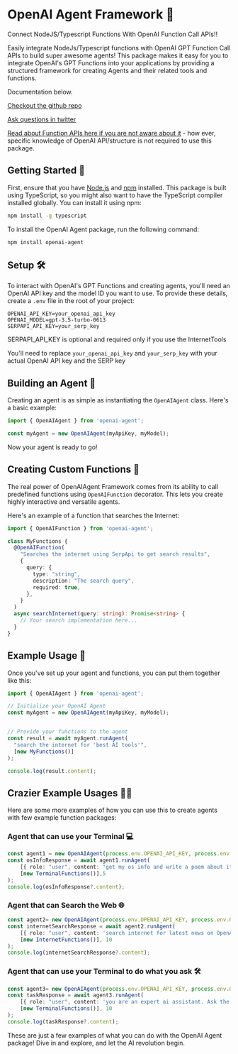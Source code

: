 
# OpenAI Agent Framework 🤖

Connect NodeJS/Typescript Functions With OpenAI Function Call APIs!!

Easily integrate NodeJs/Typescript functions with OpenAI GPT Function Call APIs to build super awesome agents! This package makes it easy for you to integrate OpenAI's GPT Functions into your applications by providing a structured framework for creating Agents and their related tools and functions.

Documentation below.

[Checkout the github repo](https://github.com/etherlegend/openai-agent)

[Ask questions in twitter](https://twitter.com/amazedsaint)

[Read about Function APIs here if you are not aware about it](https://openai.com/blog/function-calling-and-other-api-updates?ref=upstract.com) - how ever, specific knowledge of OpenAI API/structure is not required to use this package.



## Getting Started 🚀

First, ensure that you have [Node.js](https://nodejs.org/) and [npm](https://www.npmjs.com/) installed. This package is built using TypeScript, so you might also want to have the TypeScript compiler installed globally. You can install it using npm:

```bash
npm install -g typescript
```

To install the OpenAI Agent package, run the following command:

```bash
npm install openai-agent
```


## Setup 🛠️

To interact with OpenAI's GPT Functions and creating agents, you'll need an OpenAI API key and the model ID you want to use. To provide these details, create a `.env` file in the root of your project:

```
OPENAI_API_KEY=your_openai_api_key
OPENAI_MODEL=gpt-3.5-turbo-0613
SERPAPI_API_KEY=your_serp_key 
```

SERPAPI_API_KEY is optional and required only if you use the InternetTools

You'll need to replace `your_openai_api_key` and `your_serp_key` with your actual OpenAI API key and the SERP key



## Building an Agent 🤖

Creating an agent is as simple as instantiating the `OpenAIAgent` class. Here's a basic example:

```ts
import { OpenAIAgent } from 'openai-agent';

const myAgent = new OpenAIAgent(myApiKey, myModel);
```

Now your agent is ready to go!



## Creating Custom Functions 🔧

The real power of OpenAIAgent Framework comes from its ability to call predefined functions using `OpenAIFunction` decorator. This lets you create highly interactive and versatile agents.

Here's an example of a function that searches the Internet:

```ts
import { OpenAIFunction } from 'openai-agent';

class MyFunctions {
  @OpenAIFunction(
    "Searches the internet using SerpApi to get search results",
    {
      query: {
        type: "string",
        description: "The search query",
        required: true,
      },
    }
  )
  async searchInternet(query: string): Promise<string> {
    // Your search implementation here...
  }
}
```



## Example Usage 📝

Once you've set up your agent and functions, you can put them together like this:

```ts
import { OpenAIAgent } from 'openai-agent';

// Initialize your OpenAI Agent
const myAgent = new OpenAIAgent(myApiKey, myModel);


// Provide your functions to the agent
const result = await myAgent.runAgent(
  "search the internet for 'best AI tools'",
  [new MyFunctions()]
);

console.log(result.content);
```


## Crazier Example Usages 👩‍💻

Here are some more examples of how you can use this to create agents with few example function packages:

### Agent that can use your Terminal 💻

```typescript
const agent1 = new OpenAIAgent(process.env.OPENAI_API_KEY, process.env.OPENAI_MODEL);
const osInfoResponse = await agent1.runAgent(
    [{ role: "user", content: "get my os info and write a poem about it" }],  
    [new TerminalFunctions()],5
);
console.log(osInfoResponse?.content);
```

### Agent that can Search the Web 🌐

```typescript
const agent2= new OpenAIAgent(process.env.OPENAI_API_KEY, process.env.OPENAI_MODEL);
const internetSearchResponse = await agent2.runAgent(
    [{ role: "user", content: 'search internet for latest news on OpenAI functions and get me the titles & links to top 5 articles' }],  
    [new InternetFunctions()], 10
);
console.log(internetSearchResponse?.content);
```

### Agent that can use your Terminal to do what you ask 🛠

```typescript
const agent3= new OpenAIAgent(process.env.OPENAI_API_KEY, process.env.OPENAI_MODEL);
const taskResponse = await agent3.runAgent(
    [{ role: "user", content: 'you are an expert ai assistant. Ask the user to give you inputs and do what she/he asks for, and do this in a loop, till he types exit' }],  
    [new TerminalFunctions()], 10
);
console.log(taskResponse?.content);
```

These are just a few examples of what you can do with the OpenAI Agent package! Dive in and explore, and let the AI revolution begin.

